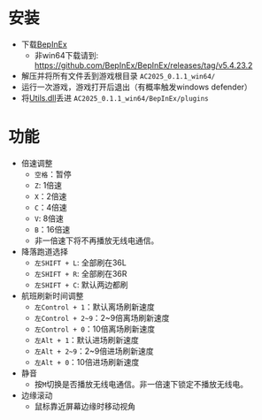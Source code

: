 # 安装
- 下载[BepInEx](https://github.com/BepInEx/BepInEx/releases/download/v5.4.23.2/BepInEx_win_x64_5.4.23.2.zip)
  - 非win64下载请到: https://github.com/BepInEx/BepInEx/releases/tag/v5.4.23.2
- 解压并将所有文件丢到游戏根目录 `AC2025_0.1.1_win64/`
- 运行一次游戏，游戏打开后退出（有概率触发windows defender）
- 将[Utils.dll](https://github.com/ericpzh/ACUtils/blob/main/bin/Debug/netstandard2.1/Utils.dll)丢进 `AC2025_0.1.1_win64/BepInEx/plugins`
  
# 功能
- 倍速调整
  - `空格`：暂停
  - `Z`: 1倍速
  - `X`：2倍速
  - `C`：4倍速
  - `V`: 8倍速
  - `B`：16倍速
  - 非一倍速下将不再播放无线电通信。
- 降落跑道选择
  - `左SHIFT + L`: 全部刷在36L
  - `左SHIFT + R`: 全部刷在36R
  - `左SHIFT + C`: 默认两边都刷
- 航班刷新时间调整
  - `左Control + 1`：默认离场刷新速度
  - `左Control + 2~9`：2~9倍离场刷新速度
  - `左Control + 0`：10倍离场刷新速度
  - `左Alt + 1`：默认进场刷新速度
  - `左Alt + 2~9`：2~9倍进场刷新速度
  - `左Alt + 0`：10倍进场刷新速度
- 静音
  - 按`M`切换是否播放无线电通信。非一倍速下锁定不播放无线电。
- 边缘滚动
  - 鼠标靠近屏幕边缘时移动视角
